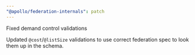```yaml
---
"@apollo/federation-internals": patch
---
```


Fixed demand control validations

Updated `@cost`/`@listSize` validations to use correct federation spec to look them up in the schema.